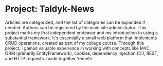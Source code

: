# Project: Taldyk-News
Articles are categorized, and the list of categories can be expanded if needed.
Authors can be registered by the main site administrator.
This project marks my first independent endeavor and my introduction to using a substantial framework. It's essentially a small web platform that implements CRUD operations, created as part of my college course. Through this project, I gained valuable experience in working with concepts like MVC, ORM (primarily EntityFramework), cookies, dependency injection (DI), REST, and HTTP requests.
made together Yemeth
